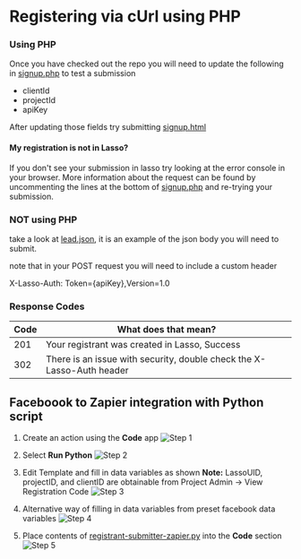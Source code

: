 # Registering via cUrl using PHP

### Using PHP

Once you have checked out the repo you will need to update the following in [signup.php](../master/signup.php) to test a submission

- clientId
- projectId
- apiKey

After updating those fields try submitting [signup.html](../master/signup.html)

#### My registration is not in Lasso?

If you don't see your submission in lasso try looking at the error console in your browser.
More information about the request can be found by uncommenting the lines at the bottom of [signup.php](../master/signup.php)
and re-trying your submission.

### NOT using PHP

take a look at [lead.json](../master/lead.json), it is an example of the json body you will need to submit.

note that in your POST request you will need to include a custom header

X-Lasso-Auth: Token={apiKey},Version=1.0

### Response Codes

Code|What does that mean?
----|----
201|Your registrant was created in Lasso, Success
302|There is an issue with security, double check the X-Lasso-Auth header

## Faceboook to Zapier integration with Python script

1. Create an action using the **Code** app
![Step 1](../master/resources/1-zapier.png)

2. Select **Run Python**
![Step 2](../master/resources/2-zapier.png)

3. Edit Template and fill in data variables as shown
**Note:** LassoUID, projectID, and clientID are obtainable from Project Admin -> View Registration Code
![Step 3](../master/resources/3-zapier.png)

4. Alternative way of filling in data variables from preset facebook data variables
![Step 4](../master/resources/4-zapier.png)

5. Place contents of [registrant-submitter-zapier.py](../master/src/registrant-submitter-zapier.py) into the **Code** section
![Step 5](../master/resources/5-zapier.png)
